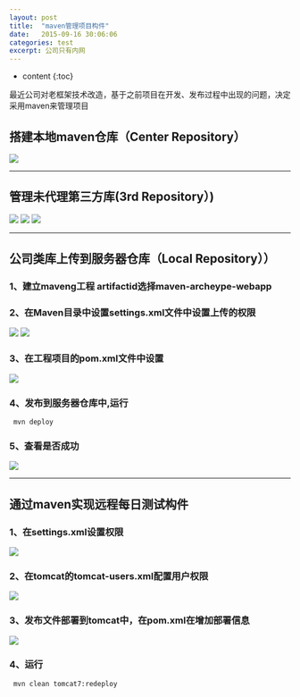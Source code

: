 ```yaml
---
layout: post
title:  "maven管理项目构件"
date:   2015-09-16 30:06:06
categories: test
excerpt: 公司只有内网
---
```


* content
{:toc}

最近公司对老框架技术改造，基于之前项目在开发、发布过程中出现的问题，决定采用maven来管理项目

## 搭建本地maven仓库（Center Repository）

![](/images/maven/11.png)

---

## 管理未代理第三方库(3rd Repository）)

![](/images/maven/21.png)
![](/images/maven/22.png)
![](/images/maven/23.png)

---

## 公司类库上传到服务器仓库（Local Repository））

### 1、建立maveng工程  artifactid选择maven-archeype-webapp

###  2、在Maven目录中设置settings.xml文件中设置上传的权限

![](/images/maven/31.png)
![](/images/maven/32.png)

### 3、在工程项目的pom.xml文件中设置

![](/images/maven/33.png)

### 4、发布到服务器仓库中,运行

     mvn deploy

### 5、查看是否成功

![](/images/maven/34.png)

---

## 通过maven实现远程每日测试构件

### 1、在settings.xml设置权限

![](/images/maven/41.png)

### 2、在tomcat的tomcat-users.xml配置用户权限

![](/images/maven/42.png)

### 3、发布文件部署到tomcat中，在pom.xml在增加部署信息

![](/images/maven/43.png)

### 4、运行 

     mvn clean tomcat7:redeploy